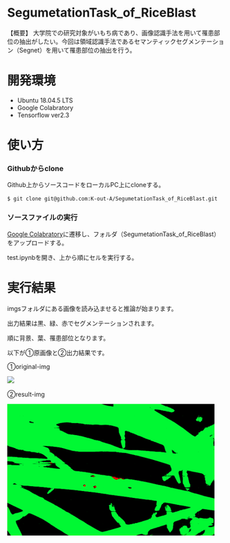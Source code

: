 # SegumetationTask_of_RiceBlast
【概要】
大学院での研究対象がいもち病であり、画像認識手法を用いて罹患部位の抽出がしたい。今回は領域認識手法であるセマンティックセグメンテーション（Segnet）を用いて罹患部位の抽出を行う。
   
# 開発環境
- Ubuntu 18.04.5 LTS
- Google Colabratory
- Tensorflow ver2.3
# 使い方
### Githubからclone
Github上からソースコードをローカルPC上にcloneする。
```
$ git clone git@github.com:K-out-A/SegumetationTask_of_RiceBlast.git
```
### ソースファイルの実行
[Google Colabratory](https://colab.research.google.com/notebooks/intro.ipynb?hl=ja#recent=true"Colabratoryへようこそ")に遷移し、フォルダ（SegumetationTask_of_RiceBlast）をアップロードする。

test.ipynbを開き、上から順にセルを実行する。

# 実行結果
imgsフォルダにある画像を読み込ませると推論が始まります。

出力結果は黒、緑、赤でセグメンテーションされます。

順に背景、葉、罹患部位となります。

以下が➀原画像と➁出力結果です。

①original-img

<img src="https://github.com/K-out-A/SegumetationTask_of_RiceBlast/blob/main/imgs/DSCF1481.png" width="480">

②result-img

<img src="https://github.com/K-out-A/SegumetationTask_of_RiceBlast/blob/main/results/DSCF1481_result.png" width="480">
